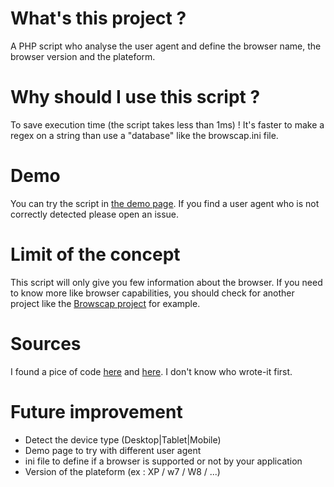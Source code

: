 What's this project ?
======================
A PHP script who analyse the user agent and define the browser name, the browser version and the plateform.


Why should I use this script ?
======================
To save execution time (the script takes less than 1ms) ! It's faster to make a regex on a string than use a "database" like the browscap.ini file.


Demo
======================
You can try the script in <a href="http://yappli.github.io/browser-regex-detector/">the demo page</a>.
If you find a user agent who is not correctly detected please open an issue.


Limit of the concept
======================
This script will only give you few information about the browser. If you need to know more like browser capabilities, you should check for another project like the <a href="https://github.com/GaretJax/phpbrowscap">Browscap project</a> for example.


Sources
======================
I found a pice of code <a href="http://www.silverphp.com/how-to-get-browser-and-operating-system-information-with-php.html">here</a> and <a href="http://www.kingofdevelopers.com/php-classes/get-browser-name-version.php">here</a>.
I don't know who wrote-it first.


Future improvement
======================
- Detect the device type (Desktop|Tablet|Mobile)
- Demo page to try with different user agent
- ini file to define if a browser is supported or not by your application
- Version of the plateform (ex : XP / w7 / W8 / ...)
